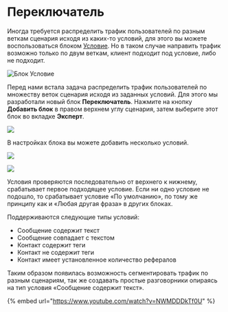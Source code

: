 # Переключатель

Иногда требуется распределить трафик пользователей по разным веткам сценария исходя из каких-то условий, для этого вы можете воспользоваться блоком [Условие](https://vk.com/@watbot-novyi-blok-uslovie). Но в таком случае направить трафик возможно только по двум веткам, клиент подходит под условие, либо не подходит.

![Блок Условие](../../../../../.gitbook/assets/XmvjXjs1SVE.jpg)

Перед нами встала задача распределить трафик пользователей по множеству веток сценария исходя из заданных условий. Для этого мы разработали новый блок **Переключатель**. Нажмите на кнопку **Добавить блок** в правом верхнем углу сценария, затем выберите этот блок во вкладке **Эксперт**.

![](../../../../../.gitbook/assets/l3ToWC3-o4U.jpg)

В настройках блока вы можете добавить несколько условий.

![](../../../../../.gitbook/assets/GEafWv9wrC8.jpg)

![](../../../../../.gitbook/assets/hEuOpDFADeE.jpg)

Условия проверяются последовательно от верхнего к нижнему, срабатывает первое подходящее условие. Если ни одно условие не подошло, то срабатывает условие «По умолчанию», по тому же принципу как и «Любая другая фраза» в других блоках.

Поддерживаются следующие типы условий:

* &#x20;Сообщение содержит текст
* Сообщение совпадает с текстом
* Контакт содержит теги
* Контакт не содержит теги
* Контакт имеет установленное количество рефералов



Таким образом появилась возможность сегментировать трафик по разным сценариям, так же создавать простые разговорники опираясь на тип условия «Сообщение содержит текст».



{% embed url="https://www.youtube.com/watch?v=NWMDDDkTf0U" %}

